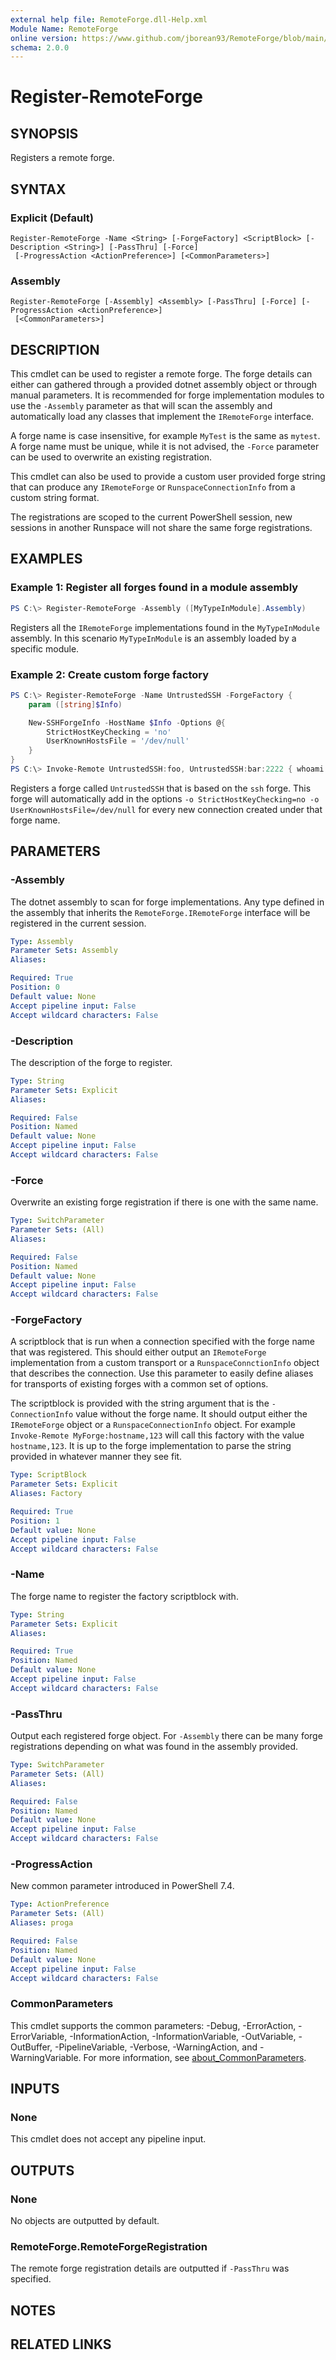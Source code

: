 ```yaml
---
external help file: RemoteForge.dll-Help.xml
Module Name: RemoteForge
online version: https://www.github.com/jborean93/RemoteForge/blob/main/docs/en-US/Register-RemoteForge.md
schema: 2.0.0
---
```


# Register-RemoteForge

## SYNOPSIS
Registers a remote forge.

## SYNTAX

### Explicit (Default)
```
Register-RemoteForge -Name <String> [-ForgeFactory] <ScriptBlock> [-Description <String>] [-PassThru] [-Force]
 [-ProgressAction <ActionPreference>] [<CommonParameters>]
```

### Assembly
```
Register-RemoteForge [-Assembly] <Assembly> [-PassThru] [-Force] [-ProgressAction <ActionPreference>]
 [<CommonParameters>]
```

## DESCRIPTION
This cmdlet can be used to register a remote forge.
The forge details can either can gathered through a provided dotnet assembly object or through manual parameters.
It is recommended for forge implementation modules to use the `-Assembly` parameter as that will scan the assembly and automatically load any classes that implement the `IRemoteForge` interface.

A forge name is case insensitive, for example `MyTest` is the same as `mytest`.
A forge name must be unique, while it is not advised, the `-Force` parameter can be used to overwrite an existing registration.

This cmdlet can also be used to provide a custom user provided forge string that can produce any `IRemoteForge` or `RunspaceConnectionInfo` from a custom string format.

The registrations are scoped to the current PowerShell session, new sessions in another Runspace will not share the same forge registrations.

## EXAMPLES

### Example 1: Register all forges found in a module assembly
```powershell
PS C:\> Register-RemoteForge -Assembly ([MyTypeInModule].Assembly)
```

Registers all the `IRemoteForge` implementations found in the `MyTypeInModule` assembly.
In this scenario `MyTypeInModule` is an assembly loaded by a specific module.

### Example 2: Create custom forge factory
```powershell
PS C:\> Register-RemoteForge -Name UntrustedSSH -ForgeFactory {
    param ([string]$Info)

    New-SSHForgeInfo -HostName $Info -Options @{
        StrictHostKeyChecking = 'no'
        UserKnownHostsFile = '/dev/null'
    }
}
PS C:\> Invoke-Remote UntrustedSSH:foo, UntrustedSSH:bar:2222 { whoami }
```

Registers a forge called `UntrustedSSH` that is based on the `ssh` forge.
This forge will automatically add in the options `-o StrictHostKeyChecking=no -o UserKnownHostsFile=/dev/null` for every new connection created under that forge name.

## PARAMETERS

### -Assembly
The dotnet assembly to scan for forge implementations.
Any type defined in the assembly that inherits the `RemoteForge.IRemoteForge` interface will be registered in the current session.

```yaml
Type: Assembly
Parameter Sets: Assembly
Aliases:

Required: True
Position: 0
Default value: None
Accept pipeline input: False
Accept wildcard characters: False
```

### -Description
The description of the forge to register.

```yaml
Type: String
Parameter Sets: Explicit
Aliases:

Required: False
Position: Named
Default value: None
Accept pipeline input: False
Accept wildcard characters: False
```

### -Force
Overwrite an existing forge registration if there is one with the same name.

```yaml
Type: SwitchParameter
Parameter Sets: (All)
Aliases:

Required: False
Position: Named
Default value: None
Accept pipeline input: False
Accept wildcard characters: False
```

### -ForgeFactory
A scriptblock that is run when a connection specified with the forge name that was registered.
This should either output an `IRemoteForge` implementation from a custom transport or a `RunspaceConnctionInfo` object that describes the connection.
Use this parameter to easily define aliases for transports of existing forges with a common set of options.

The scriptblock is provided with the string argument that is the `-ConnectionInfo` value without the forge name.
It should output either the `IRemoteForge` object or a `RunspaceConnectionInfo` object.
For example `Invoke-Remote MyForge:hostname,123` will call this factory with the value `hostname,123`.
It is up to the forge implementation to parse the string provided in whatever manner they see fit.

```yaml
Type: ScriptBlock
Parameter Sets: Explicit
Aliases: Factory

Required: True
Position: 1
Default value: None
Accept pipeline input: False
Accept wildcard characters: False
```

### -Name
The forge name to register the factory scriptblock with.

```yaml
Type: String
Parameter Sets: Explicit
Aliases:

Required: True
Position: Named
Default value: None
Accept pipeline input: False
Accept wildcard characters: False
```

### -PassThru
Output each registered forge object.
For `-Assembly` there can be many forge registrations depending on what was found in the assembly provided.

```yaml
Type: SwitchParameter
Parameter Sets: (All)
Aliases:

Required: False
Position: Named
Default value: None
Accept pipeline input: False
Accept wildcard characters: False
```

### -ProgressAction
New common parameter introduced in PowerShell 7.4.

```yaml
Type: ActionPreference
Parameter Sets: (All)
Aliases: proga

Required: False
Position: Named
Default value: None
Accept pipeline input: False
Accept wildcard characters: False
```

### CommonParameters
This cmdlet supports the common parameters: -Debug, -ErrorAction, -ErrorVariable, -InformationAction, -InformationVariable, -OutVariable, -OutBuffer, -PipelineVariable, -Verbose, -WarningAction, and -WarningVariable. For more information, see [about_CommonParameters](http://go.microsoft.com/fwlink/?LinkID=113216).

## INPUTS

### None
This cmdlet does not accept any pipeline input.

## OUTPUTS

### None
No objects are outputted by default.

### RemoteForge.RemoteForgeRegistration
The remote forge registration details are outputted if `-PassThru` was specified.

## NOTES

## RELATED LINKS
